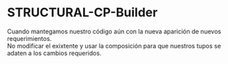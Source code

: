 # STRUCTURAL-CP-Builder

Cuando mantegamos nuestro código aún con la nueva aparición de nuevos requerimientos. </br>
No modificar el exixtente y usar la composición para que nuestros tupos se adaten a los cambios requeridos.
